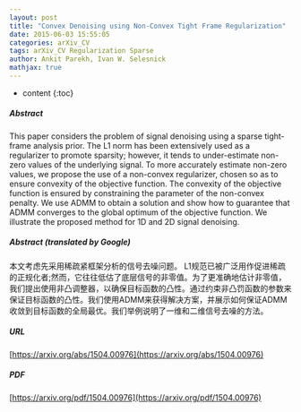 ```yaml
---
layout: post
title: "Convex Denoising using Non-Convex Tight Frame Regularization"
date: 2015-06-03 15:55:05
categories: arXiv_CV
tags: arXiv_CV Regularization Sparse
author: Ankit Parekh, Ivan W. Selesnick
mathjax: true
---
```


* content
{:toc}

##### Abstract
This paper considers the problem of signal denoising using a sparse tight-frame analysis prior. The L1 norm has been extensively used as a regularizer to promote sparsity; however, it tends to under-estimate non-zero values of the underlying signal. To more accurately estimate non-zero values, we propose the use of a non-convex regularizer, chosen so as to ensure convexity of the objective function. The convexity of the objective function is ensured by constraining the parameter of the non-convex penalty. We use ADMM to obtain a solution and show how to guarantee that ADMM converges to the global optimum of the objective function. We illustrate the proposed method for 1D and 2D signal denoising.

##### Abstract (translated by Google)
本文考虑先采用稀疏紧框架分析的信号去噪问题。 L1规范已被广泛用作促进稀疏的正规化者;然而，它往往低估了底层信号的非零值。为了更准确地估计非零值，我们提出使用非凸调整器，以确保目标函数的凸性。通过约束非凸罚函数的参数来保证目标函数的凸性。我们使用ADMM来获得解决方案，并展示如何保证ADMM收敛到目标函数的全局最优。我们举例说明了一维和二维信号去噪的方法。

##### URL
[https://arxiv.org/abs/1504.00976](https://arxiv.org/abs/1504.00976)

##### PDF
[https://arxiv.org/pdf/1504.00976](https://arxiv.org/pdf/1504.00976)

